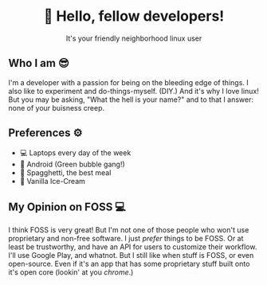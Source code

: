 <div align="center">
  <h1>👋 Hello, fellow developers!</h1>
  <p>It's your friendly neighborhood linux user</p>
</div>

## Who I am 😎
I'm a developer with a passion for being on the bleeding edge of things. I also like to experiment and do-things-myself. (DIY.) And it's why I love linux! But you may be asking, "What the hell is your name?" and to that I answer: none of your buisness creep.

## Preferences ⚙️
- 💻 Laptops every day of the week
- 🤖 Android (Green bubble gang!)
- 🍝 Spagghetti, the best meal
- 🌸 Vanilla Ice-Cream

## My Opinion on FOSS 💻
I think FOSS is very great! But I'm not one of those people who won't use proprietary and non-free software. I just _prefer_ things to be FOSS. Or at least be trustworthy, and have an API for users to customize their workflow. I'll use Google Play, and whatnot. But I still like when stuff is FOSS, or even open-source. Even if it's an app that has some proprietary stuff built onto it's open core (lookin' at you _chrome_.)
